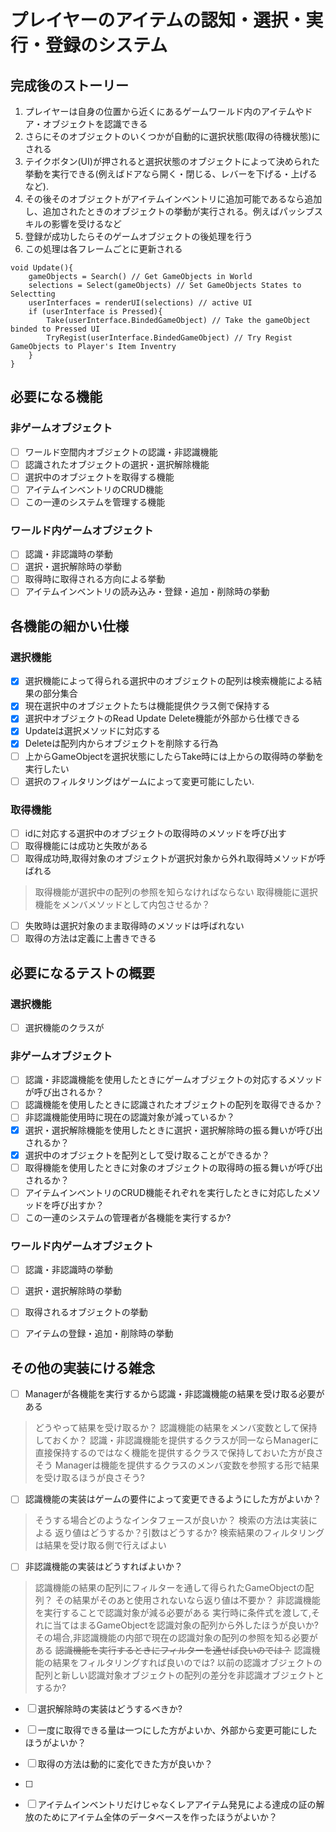 # プレイヤーのアイテムの認知・選択・実行・登録のシステム

## 完成後のストーリー
1. プレイヤーは自身の位置から近くにあるゲームワールド内のアイテムやドア・オブジェクトを認識できる
2. さらにそのオブジェクトのいくつかが自動的に選択状態(取得の待機状態)にされる
4. テイクボタン(UI)が押されると選択状態のオブジェクトによって決められた挙動を実行できる(例えばドアなら開く・閉じる、レバーを下げる・上げるなど).
5. その後そのオブジェクトがアイテムインベントリに追加可能であるなら追加し、追加されたときのオブジェクトの挙動が実行される。例えばパッシブスキルの影響を受けるなど
6. 登録が成功したらそのゲームオブジェクトの後処理を行う
7. この処理は各フレームごとに更新される

``` CSharp
void Update(){
    gameObjects = Search() // Get GameObjects in World
    selections = Select(gameObjects) // Set GameObjects States to Selectting
    userInterfaces = renderUI(selections) // active UI 
    if (userInterface is Pressed){
        Take(userInterface.BindedGameObject) // Take the gameObject binded to Pressed UI
        TryRegist(userInterface.BindedGameObject) // Try Regist GameObjects to Player's Item Inventry
    }
}
```
## 必要になる機能
### 非ゲームオブジェクト
- [ ] ワールド空間内オブジェクトの認識・非認識機能 
- [ ] 認識されたオブジェクトの選択・選択解除機能 
- [ ] 選択中のオブジェクトを取得する機能
- [ ] アイテムインベントリのCRUD機能
- [ ] この一連のシステムを管理する機能

### ワールド内ゲームオブジェクト
- [ ] 認識・非認識時の挙動
- [ ] 選択・選択解除時の挙動
- [ ] 取得時に取得される方向による挙動
- [ ] アイテムインベントリの読み込み・登録・追加・削除時の挙動

## 各機能の細かい仕様
### 選択機能
- [x] 選択機能によって得られる選択中のオブジェクトの配列は検索機能による結果の部分集合
- [x] 現在選択中のオブジェクトたちは機能提供クラス側で保持する
- [x] 選択中オブジェクトのRead Update Delete機能が外部から仕様できる
- [x] Updateは選択メソッドに対応する
- [x] Deleteは配列内からオブジェクトを削除する行為
- [ ] 上からGameObjectを選択状態にしたらTake時には上からの取得時の挙動を実行したい
- [ ] 選択のフィルタリングはゲームによって変更可能にしたい.
### 取得機能
- [ ] idに対応する選択中のオブジェクトの取得時のメソッドを呼び出す
- [ ] 取得機能には成功と失敗がある
- [ ] 取得成功時,取得対象のオブジェクトが選択対象から外れ取得時メソッドが呼ばれる
> 取得機能が選択中の配列の参照を知らなければならない
> 取得機能に選択機能をメンバメソッドとして内包させるか？
- [ ] 失敗時は選択対象のまま取得時のメソッドは呼ばれない
- [ ] 取得の方法は定義に上書きできる
## 必要になるテストの概要
### 選択機能
- [ ] 選択機能のクラスが

### 非ゲームオブジェクト

- [ ] 認識・非認識機能を使用したときにゲームオブジェクトの対応するメソッドが呼び出されるか？
- [ ] 認識機能を使用したときに認識されたオブジェクトの配列を取得できるか？
- [ ] 非認識機能使用時に現在の認識対象が減っているか？
- [x] 選択・選択解除機能を使用したときに選択・選択解除時の振る舞いが呼び出されるか？
- [x] 選択中のオブジェクトを配列として受け取ることができるか？
- [ ] 取得機能を使用したときに対象のオブジェクトの取得時の振る舞いが呼び出されるか？
- [ ] アイテムインベントリのCRUD機能それぞれを実行したときに対応したメソッドを呼び出すか？
- [ ] この一連のシステムの管理者が各機能を実行するか?

### ワールド内ゲームオブジェクト
- [ ] 認識・非認識時の挙動
- [ ] 選択・選択解除時の挙動
- [ ] 取得されるオブジェクトの挙動
- [ ] アイテムの登録・追加・削除時の挙動


## その他の実装にける雑念
- [ ] Managerが各機能を実行するから認識・非認識機能の結果を受け取る必要がある
> どうやって結果を受け取るか？
> 認識機能の結果をメンバ変数として保持しておくか？
> 認識・非認識機能を提供するクラスが同一ならManagerに直接保持するのではなく機能を提供するクラスで保持しておいた方が良さそう
> Managerは機能を提供するクラスのメンバ変数を参照する形で結果を受け取るほうが良さそう?
- [ ] 認識機能の実装はゲームの要件によって変更できるようにした方がよいか？
> そうする場合どのようなインタフェースが良いか？
> 検索の方法は実装による
> 返り値はどうするか？引数はどうするか?
> 検索結果のフィルタリングは結果を受け取る側で行えばよい
- [ ] 非認識機能の実装はどうすればよいか？
> 認識機能の結果の配列にフィルターを通して得られたGameObjectの配列？
> その結果がそのあと使用されないなら返り値は不要か？
> 非認識機能を実行することで認識対象が減る必要がある
> 実行時に条件式を渡して,それに当てはまるGameObjectを認識対象の配列から外したほうが良いか?
> その場合,非認識機能の内部で現在の認識対象の配列の参照を知る必要がある
> ~~認識機能を実行するときにフィルターを通せば良いのでは？~~
> 認識機能の結果をフィルタリングすれば良いのでは?
> 以前の認識オブジェクトの配列と新しい認識対象オブジェクトの配列の差分を非認識オブジェクトとするか?

- [ ] 選択解除時の実装はどうするべきか?
- [ ] 一度に取得できる量は一つにした方がよいか、外部から変更可能にしたほうがよいか？
- [ ] 取得の方法は動的に変化できた方が良いか？
- [ ] 
- [ ] アイテムインベントリだけじゃなくレアアイテム発見による達成の証の解放のためにアイテム全体のデータベースを作ったほうがよいか？

